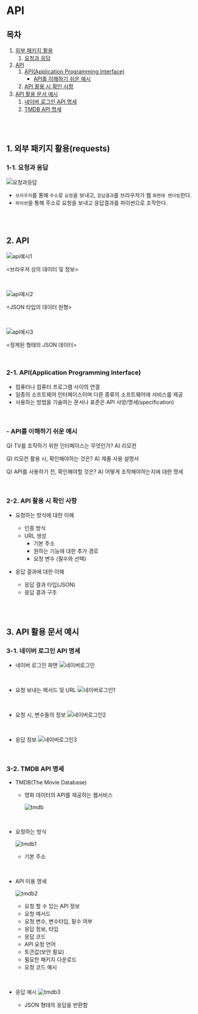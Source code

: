 # API

## 목차

1. [외부 패키지 활용](#1-외부-패키지-활용requests)
    1. [요청과 응답](#1-1-요청과-응답)
2. [API](#2-api)
    1. [API(Application Programming Interface)](#2-1-apiapplication-programming-interface)
        - [API를 이해하기 쉬운 예시](#api를-이해하기-쉬운-예시)
    2. [API 활용 시 확인 사항](#2-2-api-활용-시-확인-사항)
3. [API 활용 문서 예시](#3-api-활용-문서-예시)
    1. [네이버 로그인 API 명세](#3-1-네이버-로그인-api-명세)
    2. [TMDB API 명세](#3-2-tmdb-api-명세)

<br>
<br>

## 1. 외부 패키지 활용(requests)

### 1-1. 요청과 응답

![요청과응답](../img/python_요청과응답.png)

-   `브라우저`를 통해 `주소`로 `요청`을 보내고, `응답결과`를 브라우저가 웹 `화면에 렌더링`한다.
-   `파이썬`을 통해 주소로 요청을 보내고 응답결과를 파이썬으로 조작한다.

<br>
<br>

## 2. API

![api예시1](../img/python_api_example1.png)

<브라우저 상의 데이터 및 정보>

<br>

![api예시2](../img/python_api_example2.png)

<JSON 타입의 데이터 원형>

<br>

![api예시3](../img/python_api_example3.png)

<정제된 형태의 JSON 데이터>

<br>

### 2-1. API(Application Programming Interface)

-   컴퓨터나 컴퓨터 프로그램 사이의 연결
-   일종의 소프트웨어 인터페이스이며 다른 종류의 소프트웨어에 서비스를 제공
-   사용하는 방법을 기술하는 문서나 표준은 API 사양/명세(specification)

<br>

### - API를 이해하기 쉬운 예시

Q) TV를 조작하기 위한 인터페이스는 무엇인가?
A) 리모컨

Q) 리모컨 활용 시, 확인해야하는 것은?
A) 제품 사용 설명서

Q) API를 사용하기 전, 확인해야할 것은?
A) 어떻게 조작해야하는지에 대한 명세

<br>

### 2-2. API 활용 시 확인 사항

-   요청하는 방식에 대한 이해

    -   인증 방식
    -   URL 생성
        -   기본 주소
        -   원하는 기능에 대한 추가 경로
        -   요청 변수 (필수와 선택)

-   응답 결과에 대한 이해
    -   응답 결과 타입(JSON)
    -   응답 결과 구조

<br>
<br>

## 3. API 활용 문서 예시

### 3-1. 네이버 로그인 API 명세

-   네이버 로그인 화면
    ![네이버로그인](../img/python_api_naver.png)

<br>

-   요청 보내는 메서드 및 URL
    ![네이버로그인1](../img/python_api_naver1.png)

<br>

-   요청 시, 변수들의 정보
    ![네이버로그인2](../img/python_api_naver2.png)

<br>

-   응답 정보
    ![네이버로그인3](../img/python_api_naver3.png)

<br>

### 3-2. TMDB API 명세

-   TMDB(The Movie Database)

    -   영화 데이터의 API를 제공하는 웹서비스

        ![tmdb](../img/python_api_tmdb.png)

<br>

-   요청하는 방식

    ![tmdb1](../img/python_api_tmdb1.png)

    -   기본 주소

<br>

-   API 이용 명세

    ![tmdb2](../img/python_api_tmdb2.png)

    -   요청 할 수 있는 API 정보
    -   요청 메서드
    -   요청 변수, 변수타입, 필수 여부
    -   응답 정보, 타입
    -   응답 코드
    -   API 요청 언어
    -   토큰값(보안 필요)
    -   필요한 패키지 다운로드
    -   요청 코드 예시

<br>

-   응답 예시
    ![tmdb3](../img/python_api_tmdb3.png)

    -   JSON 형태의 응답을 반환함
